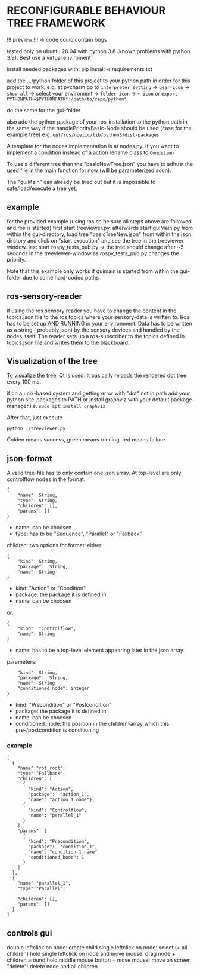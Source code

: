 # RECONFIGURABLE BEHAVIOUR TREE FRAMEWORK

!!! preview !!! -> code could contain bugs

tested only on ubuntu 20.04 with python 3.8 (known problems with python 3.9). Best use a virtual enviroment

install needed packages with:
pip install -r requirements.txt

add the .../python folder of this project to your python path in order for this project to work. e.g. at pycharm go
to `interpreter setting` -> `gear-icon` -> `show all` -> select your enviroment -> `folder icon` -> `+ icon`
or `export PYTHONPATH=$PYTHONPATH":/path/to/repo/python"`

do the same for the gui-folder

also add the python package of your ros-installation to the python path in the same way if the handlePriorityBasic-Node
should be used (case for the example tree)
e.g. ```opt/ros/noetic/lib/python3/dist-packages```

A template for the nodes implementation is at nodes.py. If you want to implement a condition instead of a action rename
class to `Condition`

To use a different tree than the "basicNewTree.json" you have to adhust the used file in the main function for now (will
be parameterized soon).

The "guiMain" can already be tried out but it is impossible to safe/load/execute a tree yet.

## example

for the provided example (using ros so be sure all steps above are followed and ros is started) first start
treeviewer.py. afterwards start guiMain.py from within the gui-directory, load tree "basicTreeNew.json" from within the json dirctory and click on "start execution" and see the tree in the treeviewer window. last start rospy_tests_pub.py ->
the tree should change after ~5 seconds in the treeviewer-window as rospy_tests_pub.py changes the priority.

Note that this example only works if guimain is started from within the gui-folder due to some hard-coded paths

## ros-sensory-reader

if using the ros sensory reader you have to change the content in the topics.json file to the ros topics where your
sensory-data is written to. Ros has to be set up AND RUNNING in your environment. Data has to be written as a string (
probably json) by the sensory devices and handled by the nodes itself. The reader sets up a ros-subscriber to the topics
defined in topics.json file and writes them to the blackboard.

## Visualization of the tree

To visualize the tree, Qt is used. It basically reloads the rendered dot tree every 100 ms.

if on a unix-based system and getting error with "dot" not in path add your python site-packages to PATH or install
graphviz with your default package-manager i.e. ``` sudo apt install graphviz ```

After that, just execute

```
python ./treeviewer.py
```

Golden means success, green means running, red means failure

## json-format

A valid tree-file has to only contain one json array. At top-level are only controlflow nodes in the format:

```
{
    "name": String,
    "type": String,
    "children": [],
    "params": []
}
```

* name: can be choosen
* type: has to be "Sequence", "Parallel" or "Fallback"

children: two options for format:
either:

```
{
    "kind": String,
    "package":  String,
    "name": String
}
```

* kind: "Action" or "Condition"
* package: the package it is defined in
* name: can be choosen

or:

```
{
    "kind": "Controlflow",
    "name": String
}
```

* name: has to be a top-level element appearing later in the json array

parameters:

```{
    "kind": String,
    "package":  String,
    "name": String
    "conditioned_node": integer
}
```

* kind: "Precondition" or "Postcondition"
* package: the package it is defined in
* name: can be choosen
* conditioned_node: the position in the children-array which this pre-/postcondition is conditioning

### example

```
[
  {
    "name":"rbt_root",
    "type":"Fallback",
    "children": [
      {
        "kind": "Action",
        "package":  "action_1",
        "name": "action 1 name"},
      {
        "kind": "Controlflow",
        "name": "parallel_1"
      }
    ],
    "params": [
      {
        "kind": "Precondition",
        "package":  "condition_1",
        "name": "condition 1 name"
        "conditioned_bode": 1
      }
    ]
  },
  {
    "name":"parallel_1",
    "type":"Parallel",

    "children": [],
    "params": []
  }
]
```

## controls gui

double leftclick on node: create child single leftclick on node: select (+ all children)
hold single leftclick on node and move mouse: drag node + children around hold middle mouse button + move mouse: move on
screen
"delete": delete node and all children
